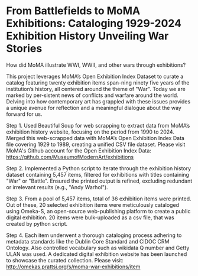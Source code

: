 # From Battlefields to MoMA Exhibitions: Cataloging 1929-2024 Exhibition History Unveiling War Stories

How did MoMA illustrate WWI, WWII, and other wars through exhibitions?

This project leverages MoMA’s Open Exhibition Index Dataset to curate a catalog featuring twenty exhibition items  span-ning ninety five years of the institution’s history, all centered around the theme of "War". Today we are marked by per-sistent news of conflicts and warfare around the world. Delving into how contemporary art has grappled with these issues provides a unique avenue for reflection and a meaningful dialogue about the way forward for us.

Step 1. 
Used Beautiful Soup for web scrapping to extract data from MoMA’s exhibition history website, focusing on the period from 1990 to 2024. Merged this web-scrapped data with MoMA’s Open Exhibition Index Data file covering 1929 to 1989, creating a unified CSV file dataset. Please visit MoMA's Github account for the Open Exhibition Index Data: https://github.com/MuseumofModernArt/exhibitions

Step 2.
Implemented a Python script to iterate through the exhibition history dataset containing 5,457 items, filtered for exhibitions with titles containing "War" or "Battle". Ensured the printed output is refined, excluding redundant or irrelevant results (e.g., "Andy Warhol").

Step 3.
From a pool of 5,457 items, total of 36 exhibition items were printed. Out of these, 20 selected exhibition items were meticulously cataloged using Omeka-S, an open-source web-publishing platform to create a public digital exhibition. 20 items were bulk-uploaded as a csv file, that was created by python script.

Step 4.
Each item underwent a thorough cataloging process adhering to metadata standards like the Dublin Core Standard and CIDOC CRM Ontology. Also controlled vocabulary such as wikidata Q number and Getty ULAN was used. A dedicated digital exhibition website has been launched to showcase the curated collection. Please visit: http://omekas.prattsi.org/s/moma-war-exhibitions/item
